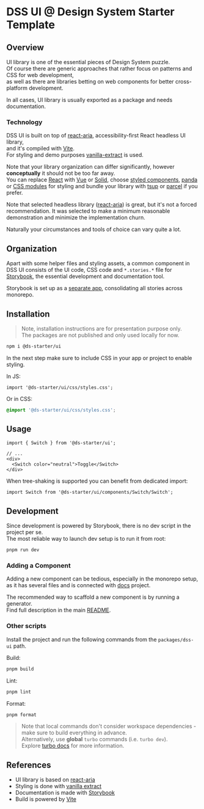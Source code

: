 # DSS UI @ Design System Starter Template

## Overview

UI library is one of the essential pieces of Design System puzzle.  
Of course there are generic approaches that rather focus on patterns and CSS for web development,  
as well as there are libraries betting on web components for better cross-platform development.

In all cases, UI library is usually exported as a package and needs documentation.

### Technology

DSS UI is built on top of [react-aria](https://react-spectrum.adobe.com/react-aria/), accessibility-first React headless UI library,  
and it's compiled with [Vite](https://vitejs.dev/).  
For styling and demo purposes [vanilla-extract](https://vanilla-extract.style/) is used.

Note that your library organization can differ significantly, however **conceptually** it should not be too far away.  
You can replace [React](https://react.dev/) with [Vue](https://vuejs.org/) or [Solid](https://www.solidjs.com/), choose [styled components](https://styled-components.com/), [panda](https://panda-css.com/) or [CSS modules](https://github.com/css-modules/css-modules) for styling and bundle your library with [tsup](https://tsup.egoist.dev/) or [parcel](https://parceljs.org/) if you prefer.

Note that selected headless library ([react-aria](https://react-spectrum.adobe.com/react-aria/)) is great, but it's not a forced recommendation. It was selected to make a minimum reasonable demonstration and minimize the implementation churn.

Naturally your circumstances and tools of choice can vary quite a lot.

## Organization

Apart with some helper files and styling assets, a common component in DSS UI consists of the UI code, CSS code and `*.stories.*` file for [Storybook](https://storybook.js.org/), the essential development and documentation tool.

Storybook is set up as a [separate app](/apps/storybook/README.md), consolidating all stories across monorepo.

## Installation

> Note, installation instructions are for presentation purpose only.  
> The packages are not published and only used locally for now.

```sh
npm i @ds-starter/ui
```

In the next step make sure to include CSS in your app or project to enable styling.

In JS:

```tsx
import '@ds-starter/ui/css/styles.css';
```

Or in CSS:

```css
@import '@ds-starter/ui/css/styles.css';
```

## Usage

```tsx
import { Switch } from '@ds-starter/ui';

// ...
<div>
  <Switch color="neutral">Toggle</Switch>
</div>
```

When tree-shaking is supported you can benefit from dedicated import:

```tsx
import Switch from '@ds-starter/ui/components/Switch/Switch';
```

## Development

Since development is powered by Storybook, there is no dev script in the project per se.  
The most reliable way to launch dev setup is to run it from root:

```sh
pnpm run dev
```

### Adding a Component

Adding a new component can be tedious, especially in the monorepo setup,  
as it has several files and is connected with [docs](/apps/docs/README.md) project.

The recommended way to scaffold a new component is by running a generator.  
Find full description in the main [README](/README.md).

### Other scripts

Install the project and run the following commands from the `packages/dss-ui` path.

Build:

```sh
pnpm build
```

Lint:

```sh
pnpm lint
```

Format:

```sh
pnpm format
```

> Note that local commands don't consider workspace dependencies - make sure to build everything in advance.  
> Alternatively, use **global** `turbo` commands (i.e. `turbo dev`).  
> Explore [turbo docs](https://turbo.build/repo/docs/crafting-your-repository/running-tasks#using-global-turbo) for more information.

## References

- UI library is based on [react-aria](https://react-spectrum.adobe.com/react-aria/)
- Styling is done with [vanilla extract](https://vanilla-extract.style/)
- Documentation is made with [Storybook](https://storybook.js.org/)
- Build is powered by [Vite](https://vitejs.dev/)
